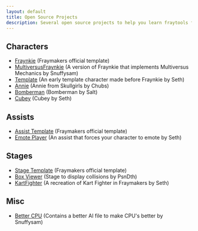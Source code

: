 ```yaml
---
layout: default
title: Open Source Projects
description: Several open source projects to help you learn fraytools from existing examples
---
```


## Characters
- [Fraynkie](https://cdn.mcleodgaming.com/fraytools/downloads/17745ac3/fraymakers-character-template-0.1.4.zip) (Fraymakers official template)
- [MultiversusFraynkie](https://drive.google.com/file/d/1sQLuVh10P-GMW39pY5D5OFSeeJXabsh-/view) (A version of Fraynkie that implements Multiversus Mechanics by Snuffysam)
- [Template](https://github.com/Sethbones/Fraymakers-Workshop-Source-Repo/tree/main/Characters/Template%20(Beta)) (An early template character made before Fraynkie by Seth)
- [Annie](https://github.com/aJewelofRarity/FraymakersAnnie) (Annie from Skullgirls by Chubs)
- [Bomberman](https://drive.google.com/file/d/1wS34f1HFs3mZeUpAxUKdHGSACERFdEH4/view?usp=sharing) (Bomberman by Salt)
- [Cubey](https://github.com/Sethbones/Fraymakers-Workshop-Source-Repo/tree/main/Characters/Cubey) (Cubey by Seth)

## Assists
- [Assist Template](https://cdn.mcleodgaming.com/fraytools/downloads/17745ac3/fraymakers-assist-template-0.1.3.zip) (Fraymakers official template)
- [Emote Player](https://github.com/Sethbones/Fraymakers-Workshop-Source-Repo/tree/main/Misc/Emote%20Player) (An assist that forces your character to emote by Seth)

## Stages
- [Stage Template](https://cdn.mcleodgaming.com/fraytools/downloads/17745ac3/fraymakers-stage-template-0.1.0.zip) (Fraymakers official template)
- [Box Viewer](https://github.com/PsnDth/BoxViewer) (Stage to display collisions by PsnDth)
- [KartFighter](https://github.com/Sethbones/Fraymakers-Workshop-Source-Repo/tree/main/Stages/KartFighter) (A recreation of Kart Fighter in Fraymakers by Seth)

## Misc
- [Better CPU](https://drive.google.com/file/d/1vYFxLOTo1IWMBfqWvVXrcOJetBuNAOJh/view) (Contains a better AI file to make CPU's better by Snuffysam)
